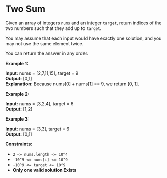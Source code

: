 # Two Sum

Given an array of integers `nums` and an integer `target`, return indices of the two numbers such that they add up to `target`.

You may assume that each input would have exactly one solution, and you may not use the same element twice.

You can return the answer in any order.

**Example 1:**

**Input:** nums = [2,7,11,15], target = 9<br>
**Output:** [0,1]<br>
**Explanation:** Because nums[0] + nums[1] == 9, we return [0, 1].

**Example 2:**

**Input:** nums = [3,2,4], target = 6<br>
**Output:** [1,2]<br>

**Example 3:**

**Input:** nums = [3,3], target = 6<br>
**Output:** [0,1]<br>

**Constraints:**
- `2 <= nums.length <= 10^4`
- `-10^9 <= nums[i] <= 10^9`
- `-10^9 <= target <= 10^9`
- **Only one valid solution Exists**
